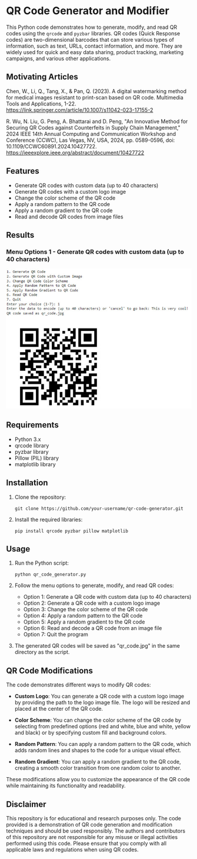 # QR Code Generator and Modifier

This Python code demonstrates how to generate, modify, and read QR codes using the `qrcode` and `pyzbar` libraries. QR codes (Quick Response codes) are two-dimensional barcodes that can store various types of information, such as text, URLs, contact information, and more. They are widely used for quick and easy data sharing, product tracking, marketing campaigns, and various other applications.

## Motivating Articles

Chen, W., Li, Q., Tang, X., & Pan, Q. (2023). A digital watermarking method for medical images resistant to print-scan based on QR code. Multimedia Tools and Applications, 1-22. https://link.springer.com/article/10.1007/s11042-023-17155-2

R. Wu, N. Liu, G. Peng, A. Bhattarai and D. Peng, "An Innovative Method for Securing QR Codes against Counterfeits in Supply Chain Management," 2024 IEEE 14th Annual Computing and Communication Workshop and Conference (CCWC), Las Vegas, NV, USA, 2024, pp. 0589-0596, doi: 10.1109/CCWC60891.2024.10427722. https://ieeexplore.ieee.org/abstract/document/10427722

## Features

- Generate QR codes with custom data (up to 40 characters)
- Generate QR codes with a custom logo image
- Change the color scheme of the QR code
- Apply a random pattern to the QR code
- Apply a random gradient to the QR code
- Read and decode QR codes from image files

## Results

### Menu Options 1 - Generate QR codes with custom data (up to 40 characters)
![](https://github.com/ericyoc/qr_code_demo_poc/blob/main/figure_1_qr_code.jpg)

## Requirements

- Python 3.x
- qrcode library
- pyzbar library
- Pillow (PIL) library
- matplotlib library

## Installation

1. Clone the repository:
   ```
   git clone https://github.com/your-username/qr-code-generator.git
   ```

2. Install the required libraries:
   ```
   pip install qrcode pyzbar pillow matplotlib
   ```

## Usage

1. Run the Python script:
   ```
   python qr_code_generator.py
   ```

2. Follow the menu options to generate, modify, and read QR codes:
   - Option 1: Generate a QR code with custom data (up to 40 characters)
   - Option 2: Generate a QR code with a custom logo image
   - Option 3: Change the color scheme of the QR code
   - Option 4: Apply a random pattern to the QR code
   - Option 5: Apply a random gradient to the QR code
   - Option 6: Read and decode a QR code from an image file
   - Option 7: Quit the program

3. The generated QR codes will be saved as "qr_code.jpg" in the same directory as the script.

## QR Code Modifications

The code demonstrates different ways to modify QR codes:

- **Custom Logo**: You can generate a QR code with a custom logo image by providing the path to the logo image file. The logo will be resized and placed at the center of the QR code.

- **Color Scheme**: You can change the color scheme of the QR code by selecting from predefined options (red and white, blue and white, yellow and black) or by specifying custom fill and background colors.

- **Random Pattern**: You can apply a random pattern to the QR code, which adds random lines and shapes to the code for a unique visual effect.

- **Random Gradient**: You can apply a random gradient to the QR code, creating a smooth color transition from one random color to another.

These modifications allow you to customize the appearance of the QR code while maintaining its functionality and readability.

## Disclaimer

This repository is for educational and research purposes only. The code provided is a demonstration of QR code generation and modification techniques and should be used responsibly. The authors and contributors of this repository are not responsible for any misuse or illegal activities performed using this code. Please ensure that you comply with all applicable laws and regulations when using QR codes.
